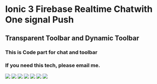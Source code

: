 # Ionic 3 Firebase Realtime Chatwith One signal Push
## Transparent Toolbar and Dynamic Toolbar
### This is Code part for chat and toolbar
### If you need this tech, please email me.
![](1.png)
![](2.png)
![](7.png)
![](3.png)
![](4.png)
![](5.png)
![](6.png)
